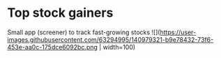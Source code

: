 # Top stock gainers
Small app (screener) to track fast-growing stocks
![](https://user-images.githubusercontent.com/63294995/140979321-b9e78432-73f6-453e-aa0c-175dce6092bc.png | width=100)
